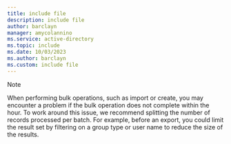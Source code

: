 ```yaml
---
title: include file
description: include file
author: barclayn
manager: amycolannino
ms.service: active-directory
ms.topic: include
ms.date: 10/03/2023
ms.author: barclayn
ms.custom: include file
---
```


>[!NOTE]
> When performing bulk operations, such as import or create, you may encounter a problem if the bulk operation does not complete within the hour.
To work around this issue, we recommend splitting the number of records processed per batch. For example, before an export, you could limit the result set by filtering on a group type or user name to reduce the size of the results.
